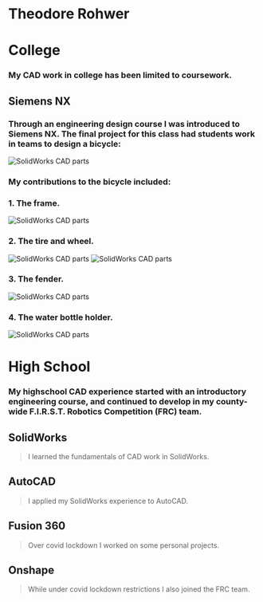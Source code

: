 # Theodore Rohwer

# **College**
### My CAD work in college has been limited to coursework.
## **Siemens NX**
### Through an engineering design course I was introduced to Siemens NX. The final project for this class had students work in teams to design a bicycle:

![SolidWorks CAD parts](/NX.FullBike.png)

### My contributions to the bicycle included:
### 1. The frame.

![SolidWorks CAD parts](/NX.BikeFrame.png)

### 2. The tire and wheel.

![SolidWorks CAD parts](/NX.BikeTire.png)
![SolidWorks CAD parts](/NX.BikeWheel.png)

### 3. The fender.

![SolidWorks CAD parts](/NX.BikeFender.png)

### 4. The water bottle holder.

![SolidWorks CAD parts](/NX.WaterBottleHolder.png)


# **High School**
### My highschool CAD experience started with an introductory engineering course, and continued to develop in my county-wide F.I.R.S.T. Robotics Competition (FRC) team.
## SolidWorks
> I learned the fundamentals of CAD work in SolidWorks.

## AutoCAD
> I applied my SolidWorks experience to AutoCAD.

## Fusion 360
> Over covid lockdown I worked on some personal projects.

## Onshape
> While under covid lockdown restrictions I also joined the FRC team. 
  

